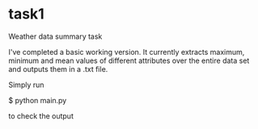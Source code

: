 # task1
Weather data summary task 

I've completed a basic working version. It currently extracts maximum, minimum and mean values of different attributes over the entire data set and outputs them in a .txt file.

Simply run

$ python main.py

to check the output
